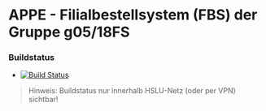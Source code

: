 # APPE - Filialbestellsystem (FBS) der Gruppe g05/18FS

### Buildstatus
* [![Build Status](https://jenkins-appe.el.eee.intern/jenkins/buildStatus/icon?job=g05-fbs)](https://jenkins-appe.el.eee.intern/jenkins/job/g05-fbs/)

> Hinweis: Buildstatus nur innerhalb HSLU-Netz (oder per VPN) sichtbar!